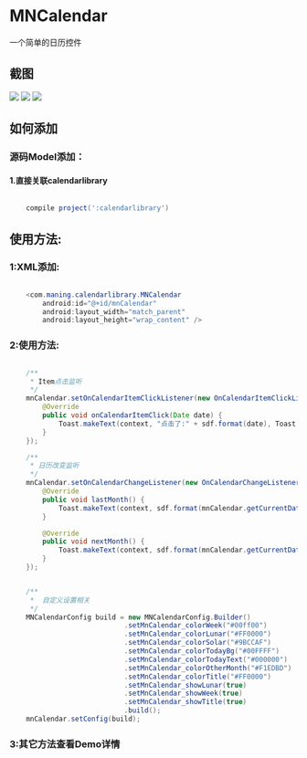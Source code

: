 # MNCalendar
一个简单的日历控件

## 截图
![](https://github.com/maning0303/MNCalendar/raw/master/screenshots/calendar_001.png)
![](https://github.com/maning0303/MNCalendar/raw/master/screenshots/calendar_002.png)
![](https://github.com/maning0303/MNCalendar/raw/master/screenshots/calendar_003.png)


## 如何添加
### 源码Model添加：
#### 1.直接关联calendarlibrary

``` gradle

	compile project(':calendarlibrary')

```

## 使用方法:

### 1:XML添加:
``` java

    <com.maning.calendarlibrary.MNCalendar
        android:id="@+id/mnCalendar"
        android:layout_width="match_parent"
        android:layout_height="wrap_content" />

```

### 2:使用方法:

``` java

    /**
     * Item点击监听
     */
    mnCalendar.setOnCalendarItemClickListener(new OnCalendarItemClickListener() {
        @Override
        public void onCalendarItemClick(Date date) {
            Toast.makeText(context, "点击了:" + sdf.format(date), Toast.LENGTH_SHORT).show();
        }
    });

    /**
     * 日历改变监听
     */
    mnCalendar.setOnCalendarChangeListener(new OnCalendarChangeListener() {
        @Override
        public void lastMonth() {
            Toast.makeText(context, sdf.format(mnCalendar.getCurrentDate()), Toast.LENGTH_SHORT).show();
        }

        @Override
        public void nextMonth() {
            Toast.makeText(context, sdf.format(mnCalendar.getCurrentDate()), Toast.LENGTH_SHORT).show();
        }
    });


    /**
     *  自定义设置相关
     */
    MNCalendarConfig build = new MNCalendarConfig.Builder()
                            .setMnCalendar_colorWeek("#00ff00")         //星期栏的文字的颜色
                            .setMnCalendar_colorLunar("#FF0000")        //阴历的文字的颜色
                            .setMnCalendar_colorSolar("#9BCCAF")        //阳历的文字的颜色
                            .setMnCalendar_colorTodayBg("#00FFFF")      //今天圆形背景的颜色
                            .setMnCalendar_colorTodayText("#000000")    //今天文字的颜色
                            .setMnCalendar_colorOtherMonth("#F1EDBD")   //不是本月的文字颜色
                            .setMnCalendar_colorTitle("#FF0000")        //标题的颜色(包括文字和左右箭头)
                            .setMnCalendar_showLunar(true)              //是不是显示阴历
                            .setMnCalendar_showWeek(true)               //是不是显示星期栏
                            .setMnCalendar_showTitle(true)             //是不是显示标题栏
                            .build();
    mnCalendar.setConfig(build);

```

### 3:其它方法查看Demo详情